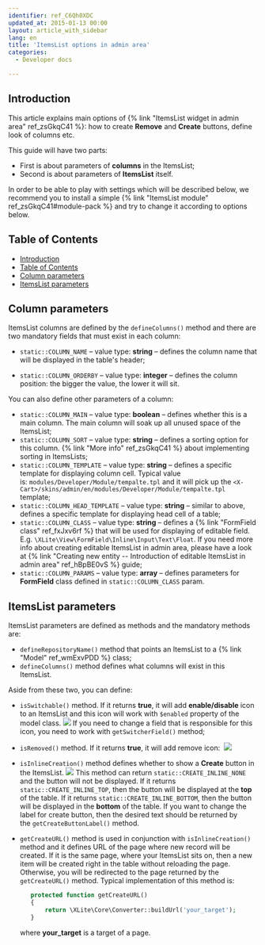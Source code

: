 ```yaml
---
identifier: ref_C6Qh0XDC
updated_at: 2015-01-13 00:00
layout: article_with_sidebar
lang: en
title: 'ItemsList options in admin area'
categories:
  - Developer docs

---
```



## Introduction

This article explains main options of {% link "ItemsList widget in admin area" ref_zsGkqC41 %}: how to create **Remove** and **Create** buttons, define look of columns etc.

This guide will have two parts:

*   First is about parameters of **columns** in the ItemsList;
*   Second is about parameters of **ItemsList** itself.

In order to be able to play with settings which will be described below, we recommend you to install a simple {% link "ItemsList module" ref_zsGkqC41#module-pack %} and try to change it according to options below.

## Table of Contents

*   [Introduction](#introduction)
*   [Table of Contents](#table-of-contents)
*   [Column parameters](#column-parameters)
*   [ItemsList parameters](#itemslist-parameters)

## Column parameters

ItemsList columns are defined by the `defineColumns()` method and there are two mandatory fields that must exist in each column:

*   `static::COLUMN_NAME` – value type: **string** – defines the column name that will be displayed in the table's header;

*   `static::COLUMN_ORDERBY` – value type: **integer** – defines the column position: the bigger the value, the lower it will sit.

You can also define other parameters of a column:

*   `static::COLUMN_MAIN` – value type: **boolean** – defines whether this is a main column. The main column will soak up all unused space of the ItemsList;
*   `static::COLUMN_SORT` – value type: **string** – defines a sorting option for this column. {% link "More info" ref_zsGkqC41 %} about implementing sorting in ItemsLists;
*   `static::COLUMN_TEMPLATE` – value type: **string** – defines a specific template for displaying column cell. Typical value is: `modules/Developer/Module/tempalte.tpl` and it will pick up the
    `<X-Cart>/skins/admin/en/modules/Developer/Module/tempalte.tpl` template;
*   `static::COLUMN_HEAD_TEMPLATE` – value type: **string** – similar to above, defines a specific template for displaying head cell of a table;
*   `static::COLUMN_CLASS` – value type: **string** – defines a {% link "FormField class" ref_fxJxv6rf %} that will be used for displaying of editable field. E.g. `\XLite\View\FormField\Inline\Input\Text\Float`. If you need more info about creating editable ItemsList in admin area, please have a look at {% link "Creating new entity -- Introduction of editable ItemsList in admin area" ref_hBpBE0vS %} guide;
*   `static::COLUMN_PARAMS` – value type: **array** – defines parameters for **FormField** class defined in `static::COLUMN_CLASS` param.

## ItemsList parameters

ItemsList parameters are defined as methods and the mandatory methods are:

*   `defineRepositoryName()` method that points an ItemsList to a {% link "Model" ref_wmExvPDD %} class;
*   `defineColumns()` method defines what columns will exist in this ItemsList.

Aside from these two, you can define:

*   `isSwitchable()` method. If it returns **true**, it will add **enable/disable** icon to an ItemsList and this icon will work with `$enabled` property of the model class.
    ![]({{site.baseurl}}/attachments/8225369/8356181.png)
    If you need to change a field that is responsible for this icon, you need to work with `getSwitcherField()` method;
*   `isRemoved()` method. If it returns **true**, it will add remove icon:
     ![]({{site.baseurl}}/attachments/8225369/8356182.png)
*   `isInlineCreation()` method defines whether to show a **Create** button in the ItemsList.
    ![]({{site.baseurl}}/attachments/8225369/8356183.png)
    This method can return `static::CREATE_INLINE_NONE` and the button will not be displayed. If it returns `static::CREATE_INLINE_TOP`, then the button will be displayed at the **top** of the table. If it returns `static::CREATE_INLINE_BOTTOM`, then the button will be displayed in the **bottom** of the table. If you want to change the label for create button, then the desired text should be returned by the `getCreateButtonLabel()` method.

*   `getCreateURL()` method is used in conjunction with `isInlineCreation()` method and it defines URL of the page where new record will be created. If it is the same page, where your ItemsList sits on, then a new item will be created right in the table without reloading the page. Otherwise, you will be redirected to the page returned by the `getCreateURL()` method. Typical implementation of this method is:

    ```php
       protected function getCreateURL()
       {
           return \XLite\Core\Converter::buildUrl('your_target');
       }
    ```

    where **your_target** is a target of a page.
